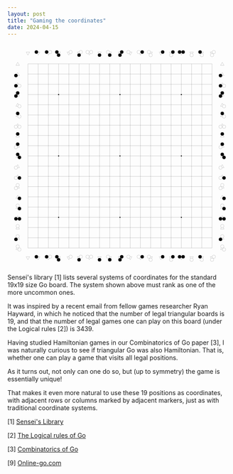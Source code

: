 ```yaml
---
layout: post
title: "Gaming the coordinates"
date: 2024-04-15
---
```


<svg width="700" height="700" viewbox = "0 0 2800 2800" xmlns="http://www.w3.org/2000/svg">

<line x1="256" y1="256" x2="2560" y2="256" style="stroke:black;"/>
<line x1="256" y1="384" x2="2560" y2="384" style="stroke:black;"/>
<line x1="256" y1="512" x2="2560" y2="512" style="stroke:black;"/>
<line x1="256" y1="640" x2="2560" y2="640" style="stroke:black;"/>
<line x1="256" y1="768" x2="2560" y2="768" style="stroke:black;"/>
<line x1="256" y1="896" x2="2560" y2="896" style="stroke:black;"/>
<line x1="256" y1="1024" x2="2560" y2="1024" style="stroke:black;"/>
<line x1="256" y1="1152" x2="2560" y2="1152" style="stroke:black;"/>
<line x1="256" y1="1280" x2="2560" y2="1280" style="stroke:black;"/>
<line x1="256" y1="1408" x2="2560" y2="1408" style="stroke:black;"/>
<line x1="256" y1="1536" x2="2560" y2="1536" style="stroke:black;"/>
<line x1="256" y1="1664" x2="2560" y2="1664" style="stroke:black;"/>
<line x1="256" y1="1792" x2="2560" y2="1792" style="stroke:black;"/>
<line x1="256" y1="1920" x2="2560" y2="1920" style="stroke:black;"/>
<line x1="256" y1="2048" x2="2560" y2="2048" style="stroke:black;"/>
<line x1="256" y1="2176" x2="2560" y2="2176" style="stroke:black;"/>
<line x1="256" y1="2304" x2="2560" y2="2304" style="stroke:black;"/>
<line x1="256" y1="2432" x2="2560" y2="2432" style="stroke:black;"/>
<line x1="256" y1="2560" x2="2560" y2="2560" style="stroke:black;"/>
<line x1="256" y1="256" x2="256" y2="2560" style="stroke:black;"/>
<line x1="384" y1="256" x2="384" y2="2560" style="stroke:black;"/>
<line x1="512" y1="256" x2="512" y2="2560" style="stroke:black;"/>
<line x1="640" y1="256" x2="640" y2="2560" style="stroke:black;"/>
<line x1="768" y1="256" x2="768" y2="2560" style="stroke:black;"/>
<line x1="896" y1="256" x2="896" y2="2560" style="stroke:black;"/>
<line x1="1024" y1="256" x2="1024" y2="2560" style="stroke:black;"/>
<line x1="1152" y1="256" x2="1152" y2="2560" style="stroke:black;"/>
<line x1="1280" y1="256" x2="1280" y2="2560" style="stroke:black;"/>
<line x1="1408" y1="256" x2="1408" y2="2560" style="stroke:black;"/>
<line x1="1536" y1="256" x2="1536" y2="2560" style="stroke:black;"/>
<line x1="1664" y1="256" x2="1664" y2="2560" style="stroke:black;"/>
<line x1="1792" y1="256" x2="1792" y2="2560" style="stroke:black;"/>
<line x1="1920" y1="256" x2="1920" y2="2560" style="stroke:black;"/>
<line x1="2048" y1="256" x2="2048" y2="2560" style="stroke:black;"/>
<line x1="2176" y1="256" x2="2176" y2="2560" style="stroke:black;"/>
<line x1="2304" y1="256" x2="2304" y2="2560" style="stroke:black;"/>
<line x1="2432" y1="256" x2="2432" y2="2560" style="stroke:black;"/>
<line x1="2560" y1="256" x2="2560" y2="2560" style="stroke:black;"/>
<circle cx="640" cy="640" r="7" fill="black"/>
<circle cx="1408" cy="640" r="7" fill="black"/>
<circle cx="2176" cy="640" r="7" fill="black"/>
<circle cx="640" cy="1408" r="7" fill="black"/>
<circle cx="1408" cy="1408" r="7" fill="black"/>
<circle cx="2176" cy="1408" r="7" fill="black"/>
<circle cx="640" cy="2176" r="7" fill="black"/>
<circle cx="1408" cy="2176" r="7" fill="black"/>
<circle cx="2176" cy="2176" r="7" fill="black"/>
<polygon points="234,109 278,109 256,147" style="fill:white;stroke:black"/>
<circle cx="234" cy="109" r="0" stroke="black" fill="white"/>
<circle cx="278" cy="109" r="0" stroke="black" fill="white"/>
<circle cx="256" cy="147" r="0" stroke="black" fill="white"/>
<polygon points="234,2669 278,2669 256,2707" style="fill:white;stroke:black"/>
<circle cx="234" cy="2669" r="0" stroke="black" fill="white"/>
<circle cx="278" cy="2669" r="0" stroke="black" fill="white"/>
<circle cx="256" cy="2707" r="0" stroke="black" fill="white"/>
<polygon points="362,109 406,109 384,147" style="fill:white;stroke:black"/>
<circle cx="362" cy="109" r="21" stroke="black" fill="black"/>
<circle cx="406" cy="109" r="0" stroke="black" fill="white"/>
<circle cx="384" cy="147" r="0" stroke="black" fill="white"/>
<polygon points="362,2669 406,2669 384,2707" style="fill:white;stroke:black"/>
<circle cx="362" cy="2669" r="21" stroke="black" fill="black"/>
<circle cx="406" cy="2669" r="0" stroke="black" fill="white"/>
<circle cx="384" cy="2707" r="0" stroke="black" fill="white"/>
<polygon points="490,109 534,109 512,147" style="fill:white;stroke:black"/>
<circle cx="490" cy="109" r="21" stroke="black" fill="black"/>
<circle cx="534" cy="109" r="21" stroke="black" fill="white"/>
<circle cx="512" cy="147" r="0" stroke="black" fill="white"/>
<polygon points="490,2669 534,2669 512,2707" style="fill:white;stroke:black"/>
<circle cx="490" cy="2669" r="21" stroke="black" fill="black"/>
<circle cx="534" cy="2669" r="21" stroke="black" fill="white"/>
<circle cx="512" cy="2707" r="0" stroke="black" fill="white"/>
<polygon points="618,109 662,109 640,147" style="fill:white;stroke:black"/>
<circle cx="618" cy="109" r="21" stroke="black" fill="black"/>
<circle cx="662" cy="109" r="0" stroke="black" fill="white"/>
<circle cx="640" cy="147" r="21" stroke="black" fill="black"/>
<polygon points="618,2669 662,2669 640,2707" style="fill:white;stroke:black"/>
<circle cx="618" cy="2669" r="21" stroke="black" fill="black"/>
<circle cx="662" cy="2669" r="0" stroke="black" fill="white"/>
<circle cx="640" cy="2707" r="21" stroke="black" fill="black"/>
<polygon points="746,109 790,109 768,147" style="fill:white;stroke:black"/>
<circle cx="746" cy="109" r="0" stroke="black" fill="white"/>
<circle cx="790" cy="109" r="21" stroke="black" fill="white"/>
<circle cx="768" cy="147" r="0" stroke="black" fill="white"/>
<polygon points="746,2669 790,2669 768,2707" style="fill:white;stroke:black"/>
<circle cx="746" cy="2669" r="0" stroke="black" fill="white"/>
<circle cx="790" cy="2669" r="21" stroke="black" fill="white"/>
<circle cx="768" cy="2707" r="0" stroke="black" fill="white"/>
<polygon points="874,109 918,109 896,147" style="fill:white;stroke:black"/>
<circle cx="874" cy="109" r="0" stroke="black" fill="white"/>
<circle cx="918" cy="109" r="21" stroke="black" fill="white"/>
<circle cx="896" cy="147" r="21" stroke="black" fill="black"/>
<polygon points="874,2669 918,2669 896,2707" style="fill:white;stroke:black"/>
<circle cx="874" cy="2669" r="0" stroke="black" fill="white"/>
<circle cx="918" cy="2669" r="21" stroke="black" fill="white"/>
<circle cx="896" cy="2707" r="21" stroke="black" fill="black"/>
<polygon points="1002,109 1046,109 1024,147" style="fill:white;stroke:black"/>
<circle cx="1002" cy="109" r="21" stroke="black" fill="white"/>
<circle cx="1046" cy="109" r="21" stroke="black" fill="white"/>
<circle cx="1024" cy="147" r="0" stroke="black" fill="white"/>
<polygon points="1002,2669 1046,2669 1024,2707" style="fill:white;stroke:black"/>
<circle cx="1002" cy="2669" r="21" stroke="black" fill="white"/>
<circle cx="1046" cy="2669" r="21" stroke="black" fill="white"/>
<circle cx="1024" cy="2707" r="0" stroke="black" fill="white"/>
<polygon points="1130,109 1174,109 1152,147" style="fill:white;stroke:black"/>
<circle cx="1130" cy="109" r="0" stroke="black" fill="white"/>
<circle cx="1174" cy="109" r="0" stroke="black" fill="white"/>
<circle cx="1152" cy="147" r="21" stroke="black" fill="black"/>
<polygon points="1130,2669 1174,2669 1152,2707" style="fill:white;stroke:black"/>
<circle cx="1130" cy="2669" r="0" stroke="black" fill="white"/>
<circle cx="1174" cy="2669" r="0" stroke="black" fill="white"/>
<circle cx="1152" cy="2707" r="21" stroke="black" fill="black"/>
<polygon points="1258,109 1302,109 1280,147" style="fill:white;stroke:black"/>
<circle cx="1258" cy="109" r="21" stroke="black" fill="white"/>
<circle cx="1302" cy="109" r="0" stroke="black" fill="white"/>
<circle cx="1280" cy="147" r="21" stroke="black" fill="black"/>
<polygon points="1258,2669 1302,2669 1280,2707" style="fill:white;stroke:black"/>
<circle cx="1258" cy="2669" r="21" stroke="black" fill="white"/>
<circle cx="1302" cy="2669" r="0" stroke="black" fill="white"/>
<circle cx="1280" cy="2707" r="21" stroke="black" fill="black"/>
<polygon points="1386,109 1430,109 1408,147" style="fill:white;stroke:black"/>
<circle cx="1386" cy="109" r="0" stroke="black" fill="white"/>
<circle cx="1430" cy="109" r="21" stroke="black" fill="black"/>
<circle cx="1408" cy="147" r="21" stroke="black" fill="black"/>
<polygon points="1386,2669 1430,2669 1408,2707" style="fill:white;stroke:black"/>
<circle cx="1386" cy="2669" r="0" stroke="black" fill="white"/>
<circle cx="1430" cy="2669" r="21" stroke="black" fill="black"/>
<circle cx="1408" cy="2707" r="21" stroke="black" fill="black"/>
<polygon points="1514,109 1558,109 1536,147" style="fill:white;stroke:black"/>
<circle cx="1514" cy="109" r="21" stroke="black" fill="white"/>
<circle cx="1558" cy="109" r="0" stroke="black" fill="white"/>
<circle cx="1536" cy="147" r="0" stroke="black" fill="white"/>
<polygon points="1514,2669 1558,2669 1536,2707" style="fill:white;stroke:black"/>
<circle cx="1514" cy="2669" r="21" stroke="black" fill="white"/>
<circle cx="1558" cy="2669" r="0" stroke="black" fill="white"/>
<circle cx="1536" cy="2707" r="0" stroke="black" fill="white"/>
<polygon points="1642,109 1686,109 1664,147" style="fill:white;stroke:black"/>
<circle cx="1642" cy="109" r="21" stroke="black" fill="white"/>
<circle cx="1686" cy="109" r="21" stroke="black" fill="black"/>
<circle cx="1664" cy="147" r="0" stroke="black" fill="white"/>
<polygon points="1642,2669 1686,2669 1664,2707" style="fill:white;stroke:black"/>
<circle cx="1642" cy="2669" r="21" stroke="black" fill="white"/>
<circle cx="1686" cy="2669" r="21" stroke="black" fill="black"/>
<circle cx="1664" cy="2707" r="0" stroke="black" fill="white"/>
<polygon points="1770,109 1814,109 1792,147" style="fill:white;stroke:black"/>
<circle cx="1770" cy="109" r="21" stroke="black" fill="white"/>
<circle cx="1814" cy="109" r="0" stroke="black" fill="white"/>
<circle cx="1792" cy="147" r="21" stroke="black" fill="white"/>
<polygon points="1770,2669 1814,2669 1792,2707" style="fill:white;stroke:black"/>
<circle cx="1770" cy="2669" r="21" stroke="black" fill="white"/>
<circle cx="1814" cy="2669" r="0" stroke="black" fill="white"/>
<circle cx="1792" cy="2707" r="21" stroke="black" fill="white"/>
<polygon points="1898,109 1942,109 1920,147" style="fill:white;stroke:black"/>
<circle cx="1898" cy="109" r="0" stroke="black" fill="white"/>
<circle cx="1942" cy="109" r="21" stroke="black" fill="black"/>
<circle cx="1920" cy="147" r="0" stroke="black" fill="white"/>
<polygon points="1898,2669 1942,2669 1920,2707" style="fill:white;stroke:black"/>
<circle cx="1898" cy="2669" r="0" stroke="black" fill="white"/>
<circle cx="1942" cy="2669" r="21" stroke="black" fill="black"/>
<circle cx="1920" cy="2707" r="0" stroke="black" fill="white"/>
<polygon points="2026,109 2070,109 2048,147" style="fill:white;stroke:black"/>
<circle cx="2026" cy="109" r="0" stroke="black" fill="white"/>
<circle cx="2070" cy="109" r="21" stroke="black" fill="black"/>
<circle cx="2048" cy="147" r="21" stroke="black" fill="white"/>
<polygon points="2026,2669 2070,2669 2048,2707" style="fill:white;stroke:black"/>
<circle cx="2026" cy="2669" r="0" stroke="black" fill="white"/>
<circle cx="2070" cy="2669" r="21" stroke="black" fill="black"/>
<circle cx="2048" cy="2707" r="21" stroke="black" fill="white"/>
<polygon points="2154,109 2198,109 2176,147" style="fill:white;stroke:black"/>
<circle cx="2154" cy="109" r="21" stroke="black" fill="black"/>
<circle cx="2198" cy="109" r="21" stroke="black" fill="black"/>
<circle cx="2176" cy="147" r="0" stroke="black" fill="white"/>
<polygon points="2154,2669 2198,2669 2176,2707" style="fill:white;stroke:black"/>
<circle cx="2154" cy="2669" r="21" stroke="black" fill="black"/>
<circle cx="2198" cy="2669" r="21" stroke="black" fill="black"/>
<circle cx="2176" cy="2707" r="0" stroke="black" fill="white"/>
<polygon points="2282,109 2326,109 2304,147" style="fill:white;stroke:black"/>
<circle cx="2282" cy="109" r="0" stroke="black" fill="white"/>
<circle cx="2326" cy="109" r="0" stroke="black" fill="white"/>
<circle cx="2304" cy="147" r="21" stroke="black" fill="white"/>
<polygon points="2282,2669 2326,2669 2304,2707" style="fill:white;stroke:black"/>
<circle cx="2282" cy="2669" r="0" stroke="black" fill="white"/>
<circle cx="2326" cy="2669" r="0" stroke="black" fill="white"/>
<circle cx="2304" cy="2707" r="21" stroke="black" fill="white"/>
<polygon points="2410,109 2454,109 2432,147" style="fill:white;stroke:black"/>
<circle cx="2410" cy="109" r="21" stroke="black" fill="black"/>
<circle cx="2454" cy="109" r="0" stroke="black" fill="white"/>
<circle cx="2432" cy="147" r="21" stroke="black" fill="white"/>
<polygon points="2410,2669 2454,2669 2432,2707" style="fill:white;stroke:black"/>
<circle cx="2410" cy="2669" r="21" stroke="black" fill="black"/>
<circle cx="2454" cy="2669" r="0" stroke="black" fill="white"/>
<circle cx="2432" cy="2707" r="21" stroke="black" fill="white"/>
<polygon points="2538,109 2582,109 2560,147" style="fill:white;stroke:black"/>
<circle cx="2538" cy="109" r="0" stroke="black" fill="white"/>
<circle cx="2582" cy="109" r="21" stroke="black" fill="white"/>
<circle cx="2560" cy="147" r="21" stroke="black" fill="white"/>
<polygon points="2538,2669 2582,2669 2560,2707" style="fill:white;stroke:black"/>
<circle cx="2538" cy="2669" r="0" stroke="black" fill="white"/>
<circle cx="2582" cy="2669" r="21" stroke="black" fill="white"/>
<circle cx="2560" cy="2707" r="21" stroke="black" fill="white"/>
<polygon points="106,275 150,275 128,237" style="fill:white;stroke:black"/>
<circle cx="106" cy="275" r="0" stroke="black" fill="white"/>
<circle cx="150" cy="275" r="0" stroke="black" fill="white"/>
<circle cx="128" cy="237" r="0" stroke="black" fill="white"/>
<polygon points="2666,275 2710,275 2688,237" style="fill:white;stroke:black"/>
<circle cx="2666" cy="275" r="0" stroke="black" fill="white"/>
<circle cx="2710" cy="275" r="0" stroke="black" fill="white"/>
<circle cx="2688" cy="237" r="0" stroke="black" fill="white"/>
<polygon points="106,403 150,403 128,365" style="fill:white;stroke:black"/>
<circle cx="106" cy="403" r="21" stroke="black" fill="black"/>
<circle cx="150" cy="403" r="0" stroke="black" fill="white"/>
<circle cx="128" cy="365" r="0" stroke="black" fill="white"/>
<polygon points="2666,403 2710,403 2688,365" style="fill:white;stroke:black"/>
<circle cx="2666" cy="403" r="21" stroke="black" fill="black"/>
<circle cx="2710" cy="403" r="0" stroke="black" fill="white"/>
<circle cx="2688" cy="365" r="0" stroke="black" fill="white"/>
<polygon points="106,531 150,531 128,493" style="fill:white;stroke:black"/>
<circle cx="106" cy="531" r="21" stroke="black" fill="black"/>
<circle cx="150" cy="531" r="21" stroke="black" fill="white"/>
<circle cx="128" cy="493" r="0" stroke="black" fill="white"/>
<polygon points="2666,531 2710,531 2688,493" style="fill:white;stroke:black"/>
<circle cx="2666" cy="531" r="21" stroke="black" fill="black"/>
<circle cx="2710" cy="531" r="21" stroke="black" fill="white"/>
<circle cx="2688" cy="493" r="0" stroke="black" fill="white"/>
<polygon points="106,659 150,659 128,621" style="fill:white;stroke:black"/>
<circle cx="106" cy="659" r="21" stroke="black" fill="black"/>
<circle cx="150" cy="659" r="0" stroke="black" fill="white"/>
<circle cx="128" cy="621" r="21" stroke="black" fill="black"/>
<polygon points="2666,659 2710,659 2688,621" style="fill:white;stroke:black"/>
<circle cx="2666" cy="659" r="21" stroke="black" fill="black"/>
<circle cx="2710" cy="659" r="0" stroke="black" fill="white"/>
<circle cx="2688" cy="621" r="21" stroke="black" fill="black"/>
<polygon points="106,787 150,787 128,749" style="fill:white;stroke:black"/>
<circle cx="106" cy="787" r="0" stroke="black" fill="white"/>
<circle cx="150" cy="787" r="21" stroke="black" fill="white"/>
<circle cx="128" cy="749" r="0" stroke="black" fill="white"/>
<polygon points="2666,787 2710,787 2688,749" style="fill:white;stroke:black"/>
<circle cx="2666" cy="787" r="0" stroke="black" fill="white"/>
<circle cx="2710" cy="787" r="21" stroke="black" fill="white"/>
<circle cx="2688" cy="749" r="0" stroke="black" fill="white"/>
<polygon points="106,915 150,915 128,877" style="fill:white;stroke:black"/>
<circle cx="106" cy="915" r="0" stroke="black" fill="white"/>
<circle cx="150" cy="915" r="21" stroke="black" fill="white"/>
<circle cx="128" cy="877" r="21" stroke="black" fill="black"/>
<polygon points="2666,915 2710,915 2688,877" style="fill:white;stroke:black"/>
<circle cx="2666" cy="915" r="0" stroke="black" fill="white"/>
<circle cx="2710" cy="915" r="21" stroke="black" fill="white"/>
<circle cx="2688" cy="877" r="21" stroke="black" fill="black"/>
<polygon points="106,1043 150,1043 128,1005" style="fill:white;stroke:black"/>
<circle cx="106" cy="1043" r="21" stroke="black" fill="white"/>
<circle cx="150" cy="1043" r="21" stroke="black" fill="white"/>
<circle cx="128" cy="1005" r="0" stroke="black" fill="white"/>
<polygon points="2666,1043 2710,1043 2688,1005" style="fill:white;stroke:black"/>
<circle cx="2666" cy="1043" r="21" stroke="black" fill="white"/>
<circle cx="2710" cy="1043" r="21" stroke="black" fill="white"/>
<circle cx="2688" cy="1005" r="0" stroke="black" fill="white"/>
<polygon points="106,1171 150,1171 128,1133" style="fill:white;stroke:black"/>
<circle cx="106" cy="1171" r="0" stroke="black" fill="white"/>
<circle cx="150" cy="1171" r="0" stroke="black" fill="white"/>
<circle cx="128" cy="1133" r="21" stroke="black" fill="black"/>
<polygon points="2666,1171 2710,1171 2688,1133" style="fill:white;stroke:black"/>
<circle cx="2666" cy="1171" r="0" stroke="black" fill="white"/>
<circle cx="2710" cy="1171" r="0" stroke="black" fill="white"/>
<circle cx="2688" cy="1133" r="21" stroke="black" fill="black"/>
<polygon points="106,1299 150,1299 128,1261" style="fill:white;stroke:black"/>
<circle cx="106" cy="1299" r="21" stroke="black" fill="white"/>
<circle cx="150" cy="1299" r="0" stroke="black" fill="white"/>
<circle cx="128" cy="1261" r="21" stroke="black" fill="black"/>
<polygon points="2666,1299 2710,1299 2688,1261" style="fill:white;stroke:black"/>
<circle cx="2666" cy="1299" r="21" stroke="black" fill="white"/>
<circle cx="2710" cy="1299" r="0" stroke="black" fill="white"/>
<circle cx="2688" cy="1261" r="21" stroke="black" fill="black"/>
<polygon points="106,1427 150,1427 128,1389" style="fill:white;stroke:black"/>
<circle cx="106" cy="1427" r="0" stroke="black" fill="white"/>
<circle cx="150" cy="1427" r="21" stroke="black" fill="black"/>
<circle cx="128" cy="1389" r="21" stroke="black" fill="black"/>
<polygon points="2666,1427 2710,1427 2688,1389" style="fill:white;stroke:black"/>
<circle cx="2666" cy="1427" r="0" stroke="black" fill="white"/>
<circle cx="2710" cy="1427" r="21" stroke="black" fill="black"/>
<circle cx="2688" cy="1389" r="21" stroke="black" fill="black"/>
<polygon points="106,1555 150,1555 128,1517" style="fill:white;stroke:black"/>
<circle cx="106" cy="1555" r="21" stroke="black" fill="white"/>
<circle cx="150" cy="1555" r="0" stroke="black" fill="white"/>
<circle cx="128" cy="1517" r="0" stroke="black" fill="white"/>
<polygon points="2666,1555 2710,1555 2688,1517" style="fill:white;stroke:black"/>
<circle cx="2666" cy="1555" r="21" stroke="black" fill="white"/>
<circle cx="2710" cy="1555" r="0" stroke="black" fill="white"/>
<circle cx="2688" cy="1517" r="0" stroke="black" fill="white"/>
<polygon points="106,1683 150,1683 128,1645" style="fill:white;stroke:black"/>
<circle cx="106" cy="1683" r="21" stroke="black" fill="white"/>
<circle cx="150" cy="1683" r="21" stroke="black" fill="black"/>
<circle cx="128" cy="1645" r="0" stroke="black" fill="white"/>
<polygon points="2666,1683 2710,1683 2688,1645" style="fill:white;stroke:black"/>
<circle cx="2666" cy="1683" r="21" stroke="black" fill="white"/>
<circle cx="2710" cy="1683" r="21" stroke="black" fill="black"/>
<circle cx="2688" cy="1645" r="0" stroke="black" fill="white"/>
<polygon points="106,1811 150,1811 128,1773" style="fill:white;stroke:black"/>
<circle cx="106" cy="1811" r="21" stroke="black" fill="white"/>
<circle cx="150" cy="1811" r="0" stroke="black" fill="white"/>
<circle cx="128" cy="1773" r="21" stroke="black" fill="white"/>
<polygon points="2666,1811 2710,1811 2688,1773" style="fill:white;stroke:black"/>
<circle cx="2666" cy="1811" r="21" stroke="black" fill="white"/>
<circle cx="2710" cy="1811" r="0" stroke="black" fill="white"/>
<circle cx="2688" cy="1773" r="21" stroke="black" fill="white"/>
<polygon points="106,1939 150,1939 128,1901" style="fill:white;stroke:black"/>
<circle cx="106" cy="1939" r="0" stroke="black" fill="white"/>
<circle cx="150" cy="1939" r="21" stroke="black" fill="black"/>
<circle cx="128" cy="1901" r="0" stroke="black" fill="white"/>
<polygon points="2666,1939 2710,1939 2688,1901" style="fill:white;stroke:black"/>
<circle cx="2666" cy="1939" r="0" stroke="black" fill="white"/>
<circle cx="2710" cy="1939" r="21" stroke="black" fill="black"/>
<circle cx="2688" cy="1901" r="0" stroke="black" fill="white"/>
<polygon points="106,2067 150,2067 128,2029" style="fill:white;stroke:black"/>
<circle cx="106" cy="2067" r="0" stroke="black" fill="white"/>
<circle cx="150" cy="2067" r="21" stroke="black" fill="black"/>
<circle cx="128" cy="2029" r="21" stroke="black" fill="white"/>
<polygon points="2666,2067 2710,2067 2688,2029" style="fill:white;stroke:black"/>
<circle cx="2666" cy="2067" r="0" stroke="black" fill="white"/>
<circle cx="2710" cy="2067" r="21" stroke="black" fill="black"/>
<circle cx="2688" cy="2029" r="21" stroke="black" fill="white"/>
<polygon points="106,2195 150,2195 128,2157" style="fill:white;stroke:black"/>
<circle cx="106" cy="2195" r="21" stroke="black" fill="black"/>
<circle cx="150" cy="2195" r="21" stroke="black" fill="black"/>
<circle cx="128" cy="2157" r="0" stroke="black" fill="white"/>
<polygon points="2666,2195 2710,2195 2688,2157" style="fill:white;stroke:black"/>
<circle cx="2666" cy="2195" r="21" stroke="black" fill="black"/>
<circle cx="2710" cy="2195" r="21" stroke="black" fill="black"/>
<circle cx="2688" cy="2157" r="0" stroke="black" fill="white"/>
<polygon points="106,2323 150,2323 128,2285" style="fill:white;stroke:black"/>
<circle cx="106" cy="2323" r="0" stroke="black" fill="white"/>
<circle cx="150" cy="2323" r="0" stroke="black" fill="white"/>
<circle cx="128" cy="2285" r="21" stroke="black" fill="white"/>
<polygon points="2666,2323 2710,2323 2688,2285" style="fill:white;stroke:black"/>
<circle cx="2666" cy="2323" r="0" stroke="black" fill="white"/>
<circle cx="2710" cy="2323" r="0" stroke="black" fill="white"/>
<circle cx="2688" cy="2285" r="21" stroke="black" fill="white"/>
<polygon points="106,2451 150,2451 128,2413" style="fill:white;stroke:black"/>
<circle cx="106" cy="2451" r="21" stroke="black" fill="black"/>
<circle cx="150" cy="2451" r="0" stroke="black" fill="white"/>
<circle cx="128" cy="2413" r="21" stroke="black" fill="white"/>
<polygon points="2666,2451 2710,2451 2688,2413" style="fill:white;stroke:black"/>
<circle cx="2666" cy="2451" r="21" stroke="black" fill="black"/>
<circle cx="2710" cy="2451" r="0" stroke="black" fill="white"/>
<circle cx="2688" cy="2413" r="21" stroke="black" fill="white"/>
<polygon points="106,2579 150,2579 128,2541" style="fill:white;stroke:black"/>
<circle cx="106" cy="2579" r="0" stroke="black" fill="white"/>
<circle cx="150" cy="2579" r="21" stroke="black" fill="white"/>
<circle cx="128" cy="2541" r="21" stroke="black" fill="white"/>
<polygon points="2666,2579 2710,2579 2688,2541" style="fill:white;stroke:black"/>
<circle cx="2666" cy="2579" r="0" stroke="black" fill="white"/>
<circle cx="2710" cy="2579" r="21" stroke="black" fill="white"/>
<circle cx="2688" cy="2541" r="21" stroke="black" fill="white"/>

</svg>

Sensei's library [1] lists several systems of coordinates for the standard 19x19 size Go board.
The system shown above must rank as one of the more uncommon ones.

It was inspired by a recent email from fellow games researcher Ryan Hayward, in which he noticed
that the number of legal triangular boards is 19, and that the number of legal games one can
play on this board (under the Logical rules [2]) is 3439.

Having studied Hamiltonian games in our Combinatorics of Go paper [3], I was naturally curious to see
if triangular Go was also Hamiltonian. That is, whether one can play a game that visits all legal positions.

As it turns out, not only can one do so, but (up to symmetry) the game is essentially unique!

That makes it even more natural to use these 19 positions as coordinates, with adjacent rows or columns marked by adjacent markers, just as with traditional coordinate systems.

[1] [Sensei's Library](https://senseis.xmp.net/?Coordinates)

[2] [The Logical rules of Go](https://tromp.github.io/go.html)

[3] [Combinatorics of Go](https://tromp.github.io/go/gostate.pdf)

[9] [Online-go.com](https://forums.online-go.com/t/board-coordinates/15816)
